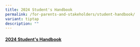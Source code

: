 ```yaml
---
title: 2024 Student's Handbook
permalink: /for-parents-and-stakeholders/student-handbook/
variant: tiptap
description: ""
---
```

<p></p><h4><a href="https://indd.adobe.com/view/0f4bee8b-7361-41d6-a9ae-6840a0c9bfb6" rel="noopener noreferrer nofollow" target="_blank">2024 Student's Handbook</a></h4><p></p>